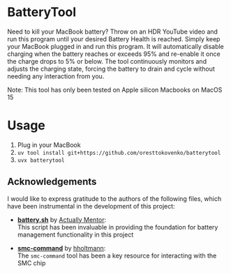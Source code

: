 # BatteryTool

Need to kill your MacBook battery? Throw on an HDR YouTube video and run this program until your desired Battery Health is reached. Simply keep your MacBook plugged in and run this program. It will automatically disable charging when the battery reaches or exceeds 95% and re-enable it once the charge drops to 5% or below. The tool continuously monitors and adjusts the charging state, forcing the battery to drain and cycle without needing any interaction from you. 

Note: This tool has only been tested on Apple silicon Macbooks on MacOS 15

# Usage

1. Plug in your MacBook 
2. `uv tool install git+https://github.com/oresttokovenko/batterytool`
3. `uvx batterytool`

## Acknowledgements

I would like to express gratitude to the authors of the following files, which have been instrumental in the development of this project:

- **[battery.sh](https://github.com/actuallymentor/battery/blob/main/battery.sh#L263)** by [Actually Mentor](https://github.com/actuallymentor):  
  This script has been invaluable in providing the foundation for battery management functionality in this project

- **[smc-command](https://github.com/hholtmann/smcFanControl/tree/master/smc-command)** by [hholtmann](https://github.com/hholtmann):  
  The `smc-command` tool has been a key resource for interacting with the SMC chip
